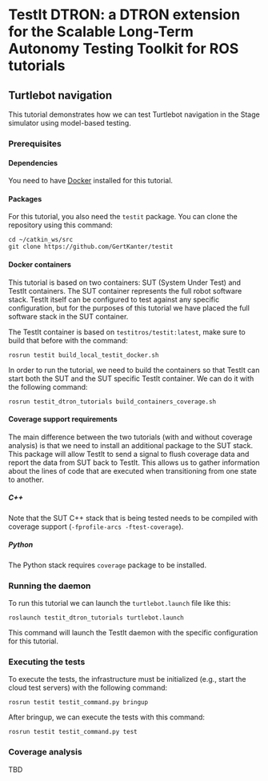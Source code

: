 TestIt DTRON: a DTRON extension for the Scalable Long-Term Autonomy Testing Toolkit for ROS tutorials
=====================================================================================================

## Turtlebot navigation
This tutorial demonstrates how we can test Turtlebot navigation in the Stage simulator using model-based testing.
### Prerequisites
#### Dependencies
You need to have [Docker](https://www.docker.com/) installed for this tutorial.
#### Packages
For this tutorial, you also need the `testit` package. You can clone the repository using this command:
```
cd ~/catkin_ws/src
git clone https://github.com/GertKanter/testit
```
#### Docker containers
This tutorial is based on two containers: SUT (System Under Test) and TestIt containers. The SUT container represents the full robot software stack. TestIt itself can be configured to test against any specific configuration, but for the purposes of this tutorial we have placed the full software stack in the SUT container.

The TestIt container is based on `testitros/testit:latest`, make sure to build that before with the command:
```
rosrun testit build_local_testit_docker.sh
```
In order to run the tutorial, we need to build the containers so that TestIt can start both the SUT and the SUT specific TestIt container. We can do it with the following command:
```
rosrun testit_dtron_tutorials build_containers_coverage.sh
```
#### Coverage support requirements
The main difference between the two tutorials (with and without coverage analysis) is that we need to install an additional package to the SUT stack. This package will allow TestIt to send a signal to flush coverage data and report the data from SUT back to TestIt. This allows us to gather information about the lines of code that are executed when transitioning from one state to another.
##### C++
Note that the SUT C++ stack that is being tested needs to be compiled with coverage support (`-fprofile-arcs -ftest-coverage`).
##### Python
The Python stack requires `coverage` package to be installed.
### Running the daemon
To run this tutorial we can launch the `turtlebot.launch` file like this:
```
roslaunch testit_dtron_tutorials turtlebot.launch
```
This command will launch the TestIt daemon with the specific configuration for this tutorial.
### Executing the tests
To execute the tests, the infrastructure must be initialized (e.g., start the cloud test servers) with the following command:
```
rosrun testit testit_command.py bringup
```
After bringup, we can execute the tests with this command:
```
rosrun testit testit_command.py test
```
### Coverage analysis
TBD
